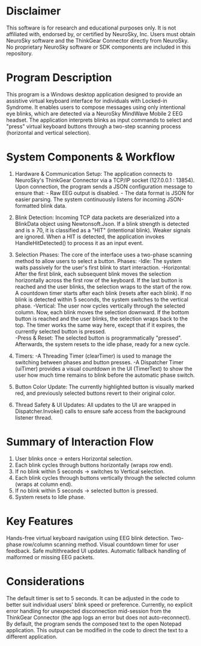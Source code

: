 # Disclaimer
This software is for research and educational purposes only.
It is not affiliated with, endorsed by, or certified by NeuroSky, Inc.
Users must obtain NeuroSky software and the ThinkGear Connector directly from NeuroSky.
No proprietary NeuroSky software or SDK components are included in this repository.

# Program Description
This program is a Windows desktop application designed to provide an assistive virtual keyboard interface for individuals with Locked-in Syndrome.
It enables users to compose messages using only intentional eye blinks, which are detected via a NeuroSky MindWave Mobile 2 EEG headset.
The application interprets blinks as input commands to select and "press" virtual keyboard buttons through a two-step scanning process (horizontal and vertical selection).

# System Components & Workflow
1) Hardware & Communication Setup: The application connects to NeuroSky's ThinkGear Connector via a TCP/IP socket (127.0.0.1 : 13854).
                                   Upon connection, the program sends a JSON configuration message to ensure that: - Raw EEG output is disabled.
                                                                                                                   - The data format is JSON for easier parsing.
                                   The system continuously listens for incoming JSON-formatted blink data.

2) Blink Detection: Incoming TCP data packets are deserialized into a BlinkData object using Newtonsoft.Json.
                    If a blink strength is detected and is ≥ 70, it is classified as a "HIT" (intentional blink). Weaker signals are ignored.
                    When a HIT is detected, the application invokes HandleHitDetected() to process it as an input event.

3) Selection Phases: The core of the interface uses a two-phase scanning method to allow users to select a button.
                     Phases: -Idle: The system waits passively for the user's first blink to start interaction.
                             -Horizontal: After the first blink, each subsequent blink moves the selection horizontally across the first row of the keyboard. If the last button is reached and the user blinks, the selection
                              wraps to the start of the row. A countdown timer starts after each blink (resets after each blink). If no blink is detected within 5 seconds, the system switches to the vertical phase.
                             -Vertical: The user now cycles vertically through the selected column. Now, each blink moves the selection downward. If the bottom button is reached and the user blinks, the selection wraps
                              back to the top. The timer works the same way here, except that if it expires, the currently selected button is pressed.   
                             -Press & Reset: The selected button is programmatically "pressed". Afterwards, the system resets to the idle phase, ready for a new cycle.

5) Timers: -A Threading Timer (clearTimer) is used to manage the switching between phases and button presses. 
           -A Dispatcher Timer (uiTimer) provides a visual countdown in the UI (TimerText) to show the user how much time remains to blink before the automatic phase switch.

6) Button Color Update: The currently highlighted button is visually marked red, and previously selected buttons revert to their original color.

7) Thread Safety & UI Updates: All updates to the UI are wrapped in Dispatcher.Invoke() calls to ensure safe access from the background listener thread.

# Summary of Interaction Flow
1) User blinks once -> enters Horizontal selection.
2) Each blink cycles through buttons horizontally (wraps row end).
3) If no blink within 5 seconds -> switches to Vertical selection.
4) Each blink cycles through buttons vertically through the selected column (wraps at column end).
5) If no blink within 5 seconds -> selected button is pressed.
6) System resets to Idle phase.

# Key Features
Hands-free virtual keyboard navigation using EEG blink detection.
Two-phase row/column scanning method.
Visual countdown timer for user feedback.
Safe multithreaded UI updates.
Automatic fallback handling of malformed or missing EEG packets.

# Considerations
The default timer is set to 5 seconds. It can be adjusted in the code to better suit individual users' blink speed or preference.
Currently, no explicit error handling for unexpected disconnection mid-session from the ThinkGear Connector (the app logs an error but does not auto-reconnect).
By default, the program sends the composed text to the open Notepad application. This output can be modified in the code to direct the text to a different application.                  
